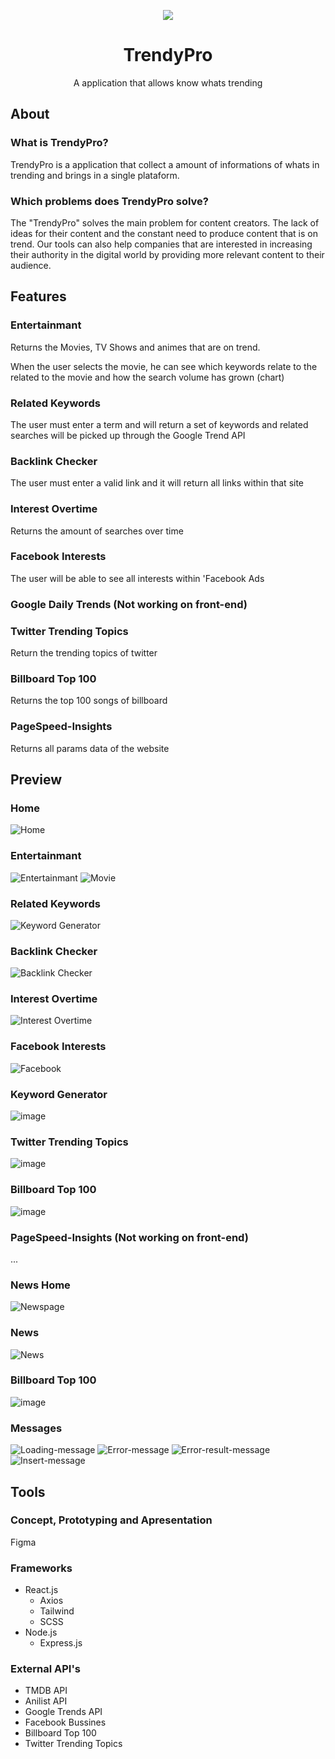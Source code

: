 <p align="center">
  <img loading="lazy"  src="https://user-images.githubusercontent.com/51789882/206223105-12a6b6c0-aee6-4bdb-ae3f-bbfe6afbc1c1.png" align=center">
</p>
<h1 align="center">TrendyPro</h1>
<p align="center">A application that allows know whats trending</p>


## About

### What is TrendyPro?
TrendyPro is a application that collect a amount of informations of whats in trending and brings in a single plataform.

### Which problems does TrendyPro solve?
The "TrendyPro" solves the main problem for content creators. The lack of ideas for their content and the constant need to produce content that is on trend. Our tools can also help companies that are interested in increasing their authority in the digital world by providing more relevant content to their audience.

## Features

### Entertainmant

Returns the Movies, TV Shows and animes that are on trend.

When the user selects the movie, he can see which keywords relate to the related to the movie and how the search volume has grown (chart)

### Related Keywords
The user must enter a term and will return a set of keywords and related searches will be picked up
through the Google Trend API

### Backlink Checker
The user must enter a valid link and it will return all links within that site

### Interest Overtime
Returns the amount of searches over time

### Facebook Interests
The user will be able to see all interests within 'Facebook Ads 

### Google Daily Trends (Not working on front-end)

### Twitter Trending Topics
Return the trending topics of twitter

### Billboard Top 100
Returns the top 100 songs of billboard

### PageSpeed-Insights
Returns all params data of the website

## Preview

### Home
![Home](https://user-images.githubusercontent.com/51789882/206233801-85851af0-8878-41f6-aa60-650bd4f98457.png)

### Entertainmant

![Entertainmant](https://user-images.githubusercontent.com/51789882/206233425-07e1639a-b243-4f33-a186-0d3d11faf9ac.png)
![Movie](https://user-images.githubusercontent.com/51789882/206234726-98024c00-6558-40e2-90e2-041378b37c04.png)

### Related Keywords
![Keyword Generator](https://user-images.githubusercontent.com/51789882/206233489-fae99042-c374-4a81-add6-3b2f9fb4452a.png)

### Backlink Checker
![Backlink Checker](https://user-images.githubusercontent.com/51789882/206233525-95c63809-eef0-4243-a3fb-d6c3e828dfb3.png)

### Interest Overtime
![Interest Overtime](https://user-images.githubusercontent.com/51789882/206233564-583cdb1d-b86d-4d3d-9fe5-b1b2bf578734.png)

### Facebook Interests
![Facebook](https://user-images.githubusercontent.com/51789882/206233606-3d0d768e-59e8-440c-9f83-df96717e814c.png)

### Keyword Generator
![image](https://user-images.githubusercontent.com/51789882/206234242-77bcb9d5-9907-4bdb-907b-589246c4db54.png)

### Twitter Trending Topics
![image](https://user-images.githubusercontent.com/51789882/206234015-99d295c1-2a4d-4e1e-8e02-2d7b3894223c.png)

### Billboard Top 100
![image](https://user-images.githubusercontent.com/51789882/206234322-be361f22-84a2-4dec-a21b-8f4b32268d2b.png)

### PageSpeed-Insights (Not working on front-end)
...
               
### News Home            
![Newspage](https://user-images.githubusercontent.com/51789882/206235166-a6481d48-3ead-4f4e-87f7-d5ee2c5acc09.png)

### News  
![News](https://user-images.githubusercontent.com/51789882/206235337-b7849e18-9ffe-4dd9-b1a1-c0aaf44d56e1.png)

### Billboard Top 100
![image](https://user-images.githubusercontent.com/51789882/206234322-be361f22-84a2-4dec-a21b-8f4b32268d2b.png)
               
### Messages
![Loading-message](https://user-images.githubusercontent.com/51789882/206235669-2ec89d15-8b38-4dec-a230-71215215c2f4.png)
![Error-message](https://user-images.githubusercontent.com/51789882/206235688-cb725e82-d6e9-41aa-ae5f-e5586437d53b.png)
![Error-result-message](https://user-images.githubusercontent.com/51789882/206235703-0cf312a5-fd64-4298-a067-4c1c1d5a72da.png)
![Insert-message](https://user-images.githubusercontent.com/51789882/206235714-d6e91fc8-10f0-4d35-a6d5-0c19b9700a40.png)

               
## Tools

### Concept, Prototyping and Apresentation
Figma

### Frameworks
* React.js
  * Axios
  * Tailwind
  * SCSS
* Node.js
  * Express.js
  
### External API's
  * TMDB API
  * Anilist API
  * Google Trends API
  * Facebook Bussines
  * Billboard Top 100
  * Twitter Trending Topics
